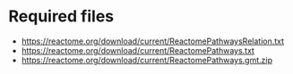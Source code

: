 # Required files
* https://reactome.org/download/current/ReactomePathwaysRelation.txt
* https://reactome.org/download/current/ReactomePathways.txt
* https://reactome.org/download/current/ReactomePathways.gmt.zip
